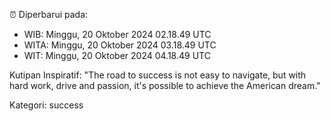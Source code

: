 ⏰ Diperbarui pada:
- WIB: Minggu, 20 Oktober 2024 02.18.49 UTC
- WITA: Minggu, 20 Oktober 2024 03.18.49 UTC
- WIT: Minggu, 20 Oktober 2024 04.18.49 UTC

Kutipan Inspiratif:
"The road to success is not easy to navigate, but with hard work, drive and passion, it's possible to achieve the American dream."


Kategori: success

